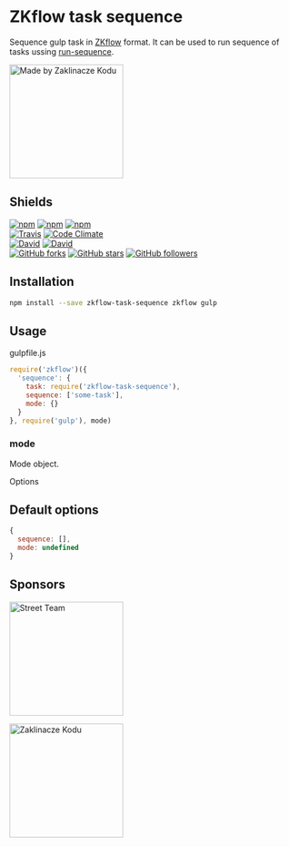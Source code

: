 # ZKflow task sequence

Sequence gulp task in [ZKflow](https://github.com/zaklinaczekodu/zkflow) format. It can be used to run sequence of tasks
ussing [run-sequence](https://www.npmjs.com/package/run-sequence).

[<img alt="Made by Zaklinacze Kodu" src="http://zaklinaczekodu.com/_assets/madeBy.svg" width="200">](http://zaklinaczekodu.com)

Shields
-------

[![npm](https://img.shields.io/npm/v/zkflow-task-sequence.svg?style=flat-square)](https://www.npmjs.com/package/zkflow-task-sequence)
[![npm](https://img.shields.io/npm/l/zkflow-task-sequence.svg?style=flat-square)](https://www.npmjs.com/package/zkflow-task-sequence)
[![npm](https://img.shields.io/npm/dm/zkflow-task-sequence.svg?style=flat-square)](https://www.npmjs.com/package/zkflow-task-sequence)<br>
[![Travis](https://img.shields.io/travis/zaklinaczekodu/zkflow-task-sequence/master.svg?style=flat-square)](https://travis-ci.org/zaklinaczekodu/zkflow-task-sequence)
[![Code Climate](https://img.shields.io/codeclimate/github/zaklinaczekodu/zkflow-task-sequence.svg?style=flat-square)](https://codeclimate.com/github/zaklinaczekodu/zkflow-task-sequence)<br>
[![David](https://img.shields.io/david/zaklinaczekodu/zkflow-task-sequence.svg?style=flat-square)](https://david-dm.org/zaklinaczekodu/zkflow-task-sequence)
[![David](https://img.shields.io/david/dev/zaklinaczekodu/zkflow-task-sequence.svg?style=flat-square)](https://david-dm.org/zaklinaczekodu/zkflow-task-sequence)<br>
[![GitHub forks](https://img.shields.io/github/forks/zaklinaczekodu/zkflow-task-sequence.svg?style=flat-square)](https://github.com/zaklinaczekodu/zkflow-task-sequence)
[![GitHub stars](https://img.shields.io/github/stars/zaklinaczekodu/zkflow-task-sequence.svg?style=flat-square)](https://github.com/zaklinaczekodu/zkflow-task-sequence)
[![GitHub followers](https://img.shields.io/github/followers/zaklinaczekodu.svg?style=flat-square)](https://github.com/zaklinaczekodu/zkflow-task-sequence)

Installation
------------

```bash
npm install --save zkflow-task-sequence zkflow gulp
```

Usage
-----

gulpfile.js

```javaScript
require('zkflow')({
  'sequence': {
    task: require('zkflow-task-sequence'),
    sequence: ['some-task'],
    mode: {}
  }
}, require('gulp'), mode)
```

### mode

Mode object.

Options

Default options
---------------

```javaScript
{
  sequence: [],
  mode: undefined
}
```

Sponsors
--------

[<img alt="Street Team" src="http://zaklinaczekodu.com/_assets/streetteam.svg" width="200">](http://getstreetteam.com)

[<img alt="Zaklinacze Kodu" src="http://zaklinaczekodu.com/_assets/logo.svg" width="200">](http://zaklinaczekodu.com)
